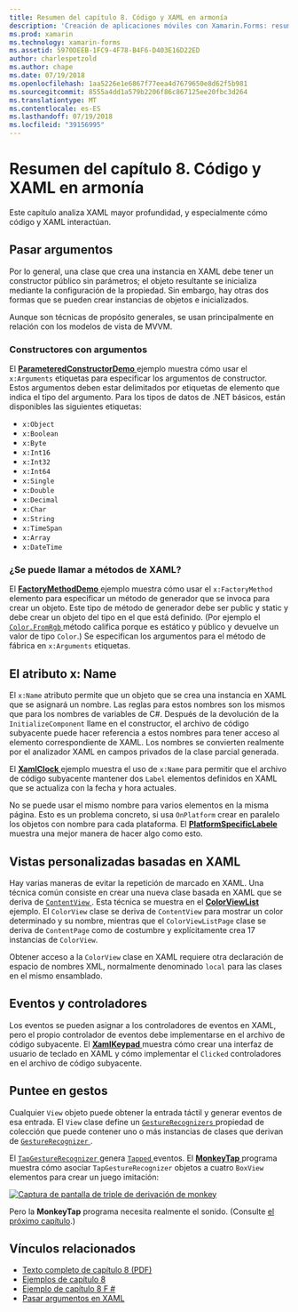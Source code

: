 ```yaml
---
title: Resumen del capítulo 8. Código y XAML en armonía
description: 'Creación de aplicaciones móviles con Xamarin.Forms: resumen del capítulo 8. Código y XAML en armonía'
ms.prod: xamarin
ms.technology: xamarin-forms
ms.assetid: 5970DEEB-1FC9-4F78-B4F6-D403E16D22ED
author: charlespetzold
ms.author: chape
ms.date: 07/19/2018
ms.openlocfilehash: 1aa5226e1e6867f77eea4d7679650e8d62f5b981
ms.sourcegitcommit: 8555a4dd1a579b2206f86c867125ee20fbc3d264
ms.translationtype: MT
ms.contentlocale: es-ES
ms.lasthandoff: 07/19/2018
ms.locfileid: "39156995"
---
```

# <a name="summary-of-chapter-8-code-and-xaml-in-harmony"></a>Resumen del capítulo 8. Código y XAML en armonía

Este capítulo analiza XAML mayor profundidad, y especialmente cómo código y XAML interactúan.

## <a name="passing-arguments"></a>Pasar argumentos

Por lo general, una clase que crea una instancia en XAML debe tener un constructor público sin parámetros; el objeto resultante se inicializa mediante la configuración de la propiedad. Sin embargo, hay otras dos formas que se pueden crear instancias de objetos e inicializados.

Aunque son técnicas de propósito generales, se usan principalmente en relación con los modelos de vista de MVVM.

### <a name="constructors-with-arguments"></a>Constructores con argumentos

El [ **ParameteredConstructorDemo** ](https://github.com/xamarin/xamarin-forms-book-samples/tree/master/Chapter08/ParameteredConstructorDemo) ejemplo muestra cómo usar el `x:Arguments` etiquetas para especificar los argumentos de constructor. Estos argumentos deben estar delimitados por etiquetas de elemento que indica el tipo del argumento. Para los tipos de datos de .NET básicos, están disponibles las siguientes etiquetas:

- `x:Object`
- `x:Boolean`
- `x:Byte`
- `x:Int16`
- `x:Int32`
- `x:Int64`
- `x:Single`
- `x:Double`
- `x:Decimal`
- `x:Char`
- `x:String`
- `x:TimeSpan`
- `x:Array`
- `x:DateTime`

### <a name="can-i-call-methods-from-xaml"></a>¿Se puede llamar a métodos de XAML?

El [ **FactoryMethodDemo** ](https://github.com/xamarin/xamarin-forms-book-samples/tree/master/Chapter08/FactoryMethodDemo) ejemplo muestra cómo usar el `x:FactoryMethod` elemento para especificar un método de generador que se invoca para crear un objeto. Este tipo de método de generador debe ser public y static y debe crear un objeto del tipo en el que está definido. (Por ejemplo el [ `Color.FromRgb` ](xref:Xamarin.Forms.Color.FromRgb(System.Double,System.Double,System.Double)) método califica porque es estático y público y devuelve un valor de tipo `Color`.) Se especifican los argumentos para el método de fábrica en `x:Arguments` etiquetas.

## <a name="the-xname-attribute"></a>El atributo x: Name

El `x:Name` atributo permite que un objeto que se crea una instancia en XAML que se asignará un nombre. Las reglas para estos nombres son los mismos que para los nombres de variables de C#. Después de la devolución de la `InitializeComponent` llame en el constructor, el archivo de código subyacente puede hacer referencia a estos nombres para tener acceso al elemento correspondiente de XAML. Los nombres se convierten realmente por el analizador XAML en campos privados de la clase parcial generada.

El [ **XamlClock** ](https://github.com/xamarin/xamarin-forms-book-samples/tree/master/Chapter08/XamlClock) ejemplo muestra el uso de `x:Name` para permitir que el archivo de código subyacente mantener dos `Label` elementos definidos en XAML que se actualiza con la fecha y hora actuales.

No se puede usar el mismo nombre para varios elementos en la misma página. Esto es un problema concreto, si usa `OnPlatform` crear en paralelo los objetos con nombre para cada plataforma. El [ **PlatformSpecificLabele** ](https://github.com/xamarin/xamarin-forms-book-samples/tree/master/Chapter08/PlatformSpecificLabels) muestra una mejor manera de hacer algo como esto.

## <a name="custom-xaml-based-views"></a>Vistas personalizadas basadas en XAML

Hay varias maneras de evitar la repetición de marcado en XAML. Una técnica común consiste en crear una nueva clase basada en XAML que se deriva de [ `ContentView` ](xref:Xamarin.Forms.ContentView). Esta técnica se muestra en el [ **ColorViewList** ](https://github.com/xamarin/xamarin-forms-book-samples/tree/master/Chapter08/ColorViewList) ejemplo. El `ColorView` clase se deriva de `ContentView` para mostrar un color determinado y su nombre, mientras que el `ColorViewListPage` clase se deriva de `ContentPage` como de costumbre y explícitamente crea 17 instancias de `ColorView`.

Obtener acceso a la `ColorView` clase en XAML requiere otra declaración de espacio de nombres XML, normalmente denominado `local` para las clases en el mismo ensamblado.

## <a name="events-and-handlers"></a>Eventos y controladores

Los eventos se pueden asignar a los controladores de eventos en XAML, pero el propio controlador de eventos debe implementarse en el archivo de código subyacente. El [ **XamlKeypad** ](https://github.com/xamarin/xamarin-forms-book-samples/tree/master/Chapter08/XamlKeypad) muestra cómo crear una interfaz de usuario de teclado en XAML y cómo implementar el `Clicked` controladores en el archivo de código subyacente.

## <a name="tap-gestures"></a>Puntee en gestos

Cualquier `View` objeto puede obtener la entrada táctil y generar eventos de esa entrada. El `View` clase define un [ `GestureRecognizers` ](xref:Xamarin.Forms.View.GestureRecognizers) propiedad de colección que puede contener uno o más instancias de clases que derivan de [ `GestureRecognizer` ](xref:Xamarin.Forms.GestureRecognizer).

El [ `TapGestureRecognizer` ](xref:Xamarin.Forms.TapGestureRecognizer) genera [ `Tapped` ](xref:Xamarin.Forms.TapGestureRecognizer.Tapped) eventos. El [ **MonkeyTap** ](https://github.com/xamarin/xamarin-forms-book-samples/tree/master/Chapter08/MonkeyTap) programa muestra cómo asociar `TapGestureRecognizer` objetos a cuatro `BoxView` elementos para crear un juego imitación:

[![Captura de pantalla de triple de derivación de monkey](images/ch08fg07-small.png "imitación juego")](images/ch08fg07-large.png#lightbox "imitación juego")

Pero la **MonkeyTap** programa necesita realmente el sonido. (Consulte [el próximo capítulo](chapter09.md).)

## <a name="related-links"></a>Vínculos relacionados

- [Texto completo de capítulo 8 (PDF)](https://download.xamarin.com/developer/xamarin-forms-book/XamarinFormsBook-Ch08-Apr2016.pdf)
- [Ejemplos de capítulo 8](https://github.com/xamarin/xamarin-forms-book-samples/tree/master/Chapter08)
- [Ejemplo de capítulo 8 F #](https://github.com/xamarin/xamarin-forms-book-samples/tree/master/Chapter08/FS/XamlKeypad)
- [Pasar argumentos en XAML](~/xamarin-forms/xaml/passing-arguments.md)
